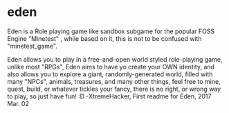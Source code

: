 # eden
Eden is a Role playing game like sandbox subgame for the popular FOSS 
Engine "Minetest"
, while based on it, this is not to be confused with "minetest_game".

Eden allows you to play in a free-and-open world styled role-playing 
game, unlike most "RPGs", Eden aims to have yo create your OWN identity, 
and also allows you to explore a giant, randomly-generated world, filled 
with many "NPCs", animals, treasures, and many other things, feel free 
to mine, quest, build, or whatever tickles your fancy, there is no 
right, or wrong way to play, so just have fun! :D
-XtremeHacker, First readme for Eden, 2017 Mar. 02
